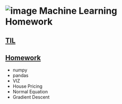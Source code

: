 # ![image](https://ifh.cc/g/NLHLdw.png) Machine Learning Homework

## [TIL](https://github.com/ppurify/ML/tree/main/TIL)

## [Homework](https://github.com/ppurify/ML/tree/main/Homework)
- numpy
- pandas
- VIZ
- House Pricing
- Normal Equation
- Gradient Descent
